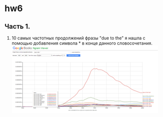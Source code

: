 # hw6
## Часть 1. 
1. 10 самых частотных продолжений фразы "due to the" я нашла с помощью добавления символа * в конце данного словосочетания. 
![](https://github.com/OpykhtinaAlisa/hw6/blob/master/%D0%A1%D0%BD%D0%B8%D0%BC%D0%BE%D0%BA.PNG?raw=true)
